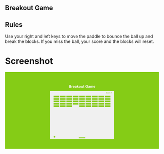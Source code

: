 ## Breakout Game 

## Rules
Use your right and left keys to move the paddle to bounce the ball up and break the blocks.
If you miss the ball, your score and the blocks will reset.

# Screenshot
![image](./img//Web%20capture_4-5-2022_222250_127.0.0.1.jpeg)
